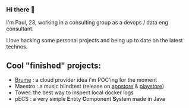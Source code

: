 ### Hi there 👋

I'm Paul, 23, working in a consulting group as a devops / data eng consultant. 

I love hacking some personal projects and being up to date on the latest technos.

## Cool "finished" projects:
 - [Brume](https://brume.dev) : a cloud provider idea i'm POC'ing for the moment
 - Maestro : a music blindtest (release on [appstore](ios.maestro-app.fr) & [playstore](android.maestro-app.fr))
 - Tower: the best way to inspect local docker logs
 - pECS : a very simple **E**ntity **C**omponent **S**ystem made in Java
